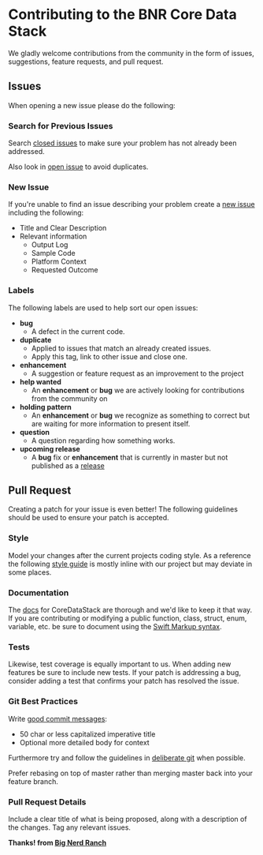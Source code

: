 # Contributing to the BNR Core Data Stack

We gladly welcome contributions from the community in the form of issues, suggestions, feature requests, and pull request.

## Issues

When opening a new issue please do the following:

### Search for Previous Issues

Search [closed issues](https://github.com/bignerdranch/coredatastack/issues?q=is%3Aissue+is%3Aclosed) to make sure your problem has not already been addressed.

Also look in [open issue](https://github.com/bignerdranch/coredatastack/issues) to avoid duplicates.

### New Issue

If you're unable to find an issue describing your problem create a [new issue](https://github.com/bignerdranch/coredatastack/issues/new) including the following:

* Title and Clear Description
* Relevant information
	* Output Log
	* Sample Code
	* Platform Context
	* Requested Outcome
	
### Labels

The following labels are used to help sort our open issues:

* **bug**
	* A defect in the current code.
* **duplicate**
	* Applied to issues that match an already created issues.
	* Apply this tag, link to other issue and close one.
* **enhancement**
	* A suggestion or feature request as an improvement to the project
* **help wanted**
	* An **enhancement** or **bug** we are actively looking for contributions from the community on
* **holding pattern**
	* An **enhancement** or **bug** we recognize as something to correct but are waiting for more information to present itself.
* **question**
	* A question regarding how something works.
* **upcoming release**
	* A **bug** fix or **enhancement** that is currently in master but not published as a [release](https://github.com/bignerdranch/CoreDataStack/releases)  

## Pull Request

Creating a patch for your issue is even better! The following guidelines should be used to ensure your patch is accepted.

### Style

Model your changes after the current projects coding style. As a reference the following [style guide](http://sportngin.github.io/styleguide/swift.html) is mostly inline with our project but may deviate in some places.

### Documentation

The [docs](https://bignerdranch.github.io/CoreDataStack) for CoreDataStack are thorough and we'd like to keep it that way. If you are contributing or modifying a public function, class, struct, enum, variable, etc. be sure to document using the [Swift Markup syntax](https://developer.apple.com/library/ios/documentation/Xcode/Reference/xcode_markup_formatting_ref/GeneralMarkupSyntax.html#//apple_ref/doc/uid/TP40016497-CH52-SW1). 

### Tests

Likewise, test coverage is equally important to us. When adding new features be sure to include new tests. If your patch is addressing a bug, consider adding a test that confirms your patch has resolved the issue.

### Git Best Practices

Write [good commit messages](http://tbaggery.com/2008/04/19/a-note-about-git-commit-messages.html):

* 50 char or less capitalized imperative title
* Optional more detailed body for context

Furthermore try and follow the guidelines in [deliberate git](http://rakeroutes.com/blog/deliberate-git/) when possible.

Prefer rebasing on top of master rather than merging master back into your feature branch.

### Pull Request Details

Include a clear title of what is being proposed, along with a description of the changes. Tag any relevant issues.



**Thanks! from [Big Nerd Ranch](https://www.bignerdranch.com)**
